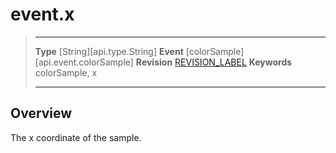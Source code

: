 
# event.x

> --------------------- ------------------------------------------------------------------------------------------
> __Type__              [String][api.type.String]
> __Event__             [colorSample][api.event.colorSample]
> __Revision__          [REVISION_LABEL](REVISION_URL)
> __Keywords__          colorSample, x
> --------------------- ------------------------------------------------------------------------------------------

## Overview

The x coordinate of the sample.
